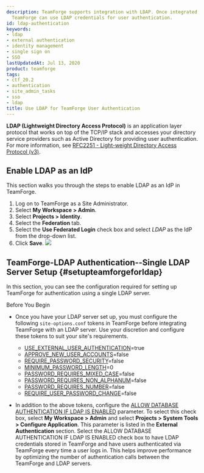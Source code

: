 ```yaml
---
description: TeamForge supports integration with LDAP. Once integrated with LDAP servers,
  TeamForge can use LDAP credentials for user authentication.
id: ldap-authentication
keywords:
- ldap
- external authentication
- identity management
- single sign on
- SSO
lastUpdatedAt: Jul 13, 2020
product: teamforge
tags:
- ctf_20.2
- authentication
- site_admin_tasks
- sso
- ldap
title: Use LDAP for TeamForge User Authentication
---
```



<div class="well-lg well" markdown="1">
<b>LDAP (Lightweight Directory Access Protocol)</b> is an application layer protocol that works on top of the TCP/IP stack and accesses your directory service providers such as Active Directory for providing user authentication. For more information, see <a href="https://datatracker.ietf.org/doc/rfc2251/">RFC2251 - Light-weight Directory Access Protocol (v3)</a>.
</div>

## Enable LDAP as an IdP

This section walks you through the steps to enable LDAP as an IdP in TeamForge.

1. Log on to TeamForge as a Site Administrator.
2. Select **My Workspace > Admin**.
3. Select **Projects > Identity**.
4. Select the **Federation** tab.
5. Select the **Use Federated Login** check box and select _LDAP_ as the IdP from the drop-down list.
6. Click **Save**.
   ![](/docs/assets/images/ldap-idp.png)


## TeamForge-LDAP Authentication--Single LDAP Server Setup {#setupteamforgeforldap}

In this section, you can see the configuration required for setting up TeamForge for authentication using a single LDAP server.

<div class="panel panel-info">
<div class="panel-heading">Before You Begin</div>
<div class="panel-body" markdown="1">

* Once you have your LDAP server set up, you must configure the following `site-options.conf` tokens in TeamForge before integrating TeamForge with an LDAP server. Use your discretion and configure these tokens to suit your site's requirements.

  * [USE_EXTERNAL_USER_AUTHENTICATION](./siteoptiontokens#USE_EXTERNAL_USER_AUTHENTICATION)=true
  * [APPROVE_NEW_USER_ACCOUNTS](./siteoptiontokens#APPROVE_NEW_USER_ACCOUNTS)=false
  * [REQUIRE_PASSWORD_SECURITY](./siteoptiontokens#REQUIRE_PASSWORD_SECURITY)=false
  <!-- * [LINUX_USERNAME_MODE_ENABLED](./siteoptiontokens#LINUX_USERNAME_MODE_ENABLED)=true -->
  * [MINIMUM_PASSWORD_LENGTH](./siteoptiontokens#MINIMUM_PASSWORD_LENGTH)=0
  * [PASSWORD_REQUIRES_MIXED_CASE](./siteoptiontokens#PASSWORD_REQUIRES_MIXED_CASE)=false
  * [PASSWORD_REQUIRES_NON_ALPHANUM](./siteoptiontokens#PASSWORD_REQUIRES_NON_ALPHANUM)=false
  * [PASSWORD_REQUIRES_NUMBER](./siteoptiontokens#PASSWORD_REQUIRES_NUMBER)=false
  * [REQUIRE_USER_PASSWORD_CHANGE](./siteoptiontokens#REQUIRE_USER_PASSWORD_CHANGE)=false

* In addition to the above tokens, configure the [ALLOW DATABASE AUTHENTICATION IF LDAP IS ENABLED](siteadmin-configuresiteviaui#allowdatabaseauthifldapenabled) parameter. To select this check box, select **My Workspace > Admin** and select **Projects > System Tools > Configure Application**. This parameter is listed in the **External Authentication** section. Select the ALLOW DATABASE AUTHENTICATION IF LDAP IS ENABLED check box to have LDAP credentials stored in TeamForge and have users authenticated via TeamForge every time a user logs in. This helps improve performance by optimizing the number of authentication calls between the TeamForge and LDAP servers.

  <!-- :::important
Selecting this option is mandatory for sites with internally managed CVS servers.
::: -->

* If you have enabled database authentication, LDAP user credentials are stored when users login for the first time and continue to login using the locally stored LDAP credentials. However, you can restrict such indefinite usage of the stored LDAP credentials and force user re-authentication at regular intervals by setting up this configuration parameter. For example, setting a value of `24` would force user re-authentication (by the LDAP server) every 24 hours. For more information, see [FORCE RE-AUTHENTICATION WITH LDAP SERVER](siteadmin-configuresiteviaui#forcereauthwithldap).
</div>
</div>

1. Log on to TeamForge as a Site Administrator.

2. Select **My Workspace > Admin**.

3. Select **Projects > Identity**.

4. Select the **LDAP** tab. This tab lets you configure the TeamForge-LDAP integration.

   ![LDAP Configuration](/docs/assets/images/ldap-configuration.png)

<table>
   <tr>
      <th>Fields</th>
      <th>Description</th>
   </tr>
   <tr>
      <td>LDAP NAME</td>
      <td>Descriptive name for each LDAP configuration set.</td>
   </tr>
   <tr>
      <td>PROVIDER URL</td>
      <td>The string that encapsulates the IP address and port of a directory server.</td>
   </tr>
   <tr>
      <td rowspan="7">SECURITY AUTHENTICATION</td>
      <td rowspan="7">
         The authentication method used to bind to the LDAP server. There are 3 types of security authentication in LDAP:
         <br></br> * **Anonymous** - When a client sends a LDAP request without binding, then it is called an "anonymous client".
         <br></br> * **Simple** - In this type of authentication, the LDAP server sends the fully qualified DN (Distinguished Name) and the clear text password of the client.
         <br></br> * **SASL** - SASL (Simple Authentication and Security Layer) authentication provides a challenge response protocol to exchange data between the client and server for the authentication and establishment of security layer to carry out further communication.
         <br></br> **Note**: TeamForge supports only one of the authentication methods, which is **Simple**.
      </td>
   </tr>
   <tr><td></td></tr>
   <tr><td></td></tr>
   <tr><td></td></tr>
   <tr><td></td></tr>
   <tr><td></td></tr>
   <tr><td></td></tr>
   <tr>
      <td rowspan="3">SECURITY PRINCIPAL</td>
      <td rowspan="3">The distinguished name of the user to authenticate.<br></br>Example: "uid=admin,ou=accounts"</td>
   </tr>
   <tr><td></td></tr>
   <tr><td></td></tr>
   <tr>
      <td>SECURITY CREDENTIALS</td>
      <td>The password or other security credentials of the user to authenticate.</td>
   </tr>
   <tr>
      <td colspan="2">
         **Note**: Select the `<<token_name>>` check box in the [Configure Your Site's Settings](siteadmin-configuresiteviaui) page to mandate the use of Security Principal and Security Credentials when a LDAP user tries to log on to TeamForge for the first time.
      </td>
   </tr>
   <tr>
      <td rowspan="3">BASE DN</td>
      <td rowspan="3">The base distinguished name from where a server will search for users. This is a sequence of related distinguished names connected by commas and with the format "attribute=value". <br></br>Example: dc=help,dc=collab,dc=net</td>
   </tr>
   <tr><td></td></tr>
   <tr><td></td></tr>
   <tr>
      <td>USERNAME ATTRIBUTE</td>
      <td>
         Attribute name to be used to match the username provided in the UI.
         <br></br>Example: sAMAccountName (for Active Directory). 
         <br></br>**Note**: Please contact LDAP administrator for more information.
      </td>
   </tr>
   <tr>
      <td>SEARCH TIMEOUT</td>
      <td>The read timeout in milliseconds for an LDAP operation. This is used to control the LDAP request made by a client in a timely manner, so that the client need not wait for a long time for the server to respond. For example, if the search timeout value is 5000 milliseconds, the LDAP service provider can abort the read timeout if the server does not respond within this 5 seconds.</td>
   </tr>
   <tr>
      <td rowspan="5">SEARCH SCOPE</td>
      <td rowspan="5">
         The starting point of an LDAP search and the depth from the base DN to the levels until which the search should occur. There are three types of search scope in an LDAP search:
          * **OBJECT_SCOPE:** This limits the search scope only to the base object or base DN.
          * **ONELEVEL_SCOPE:** This enables search only up to the immediate children objects under the base DN in a search tree.
          * **SUBTREE_SCOPE:** This searches the entire subtree including the base DN. TeamForge recommends this as the default search scope in its LDAP configuration.
      </td>  
   </tr>
   <tr><td></td></tr>
   <tr><td></td></tr>
   <tr><td></td></tr>
   <tr><td></td></tr>
   <tr>
      <td>BASE FILTER</td>
      <td>The group DN in which the users are members, sets the LDAP default search filter for the users to search and load all users from the database of active user accounts belonging to a specific OU (organizational unit) provided in the search filter. This is an optional field. <br></br><b>Example value</b>: <i>(&amp;(sAMAccountName={0})(objectCategory=account)(objectClass=user))</i></td>
   </tr>
</table>



1. Click **Save**.

If you have issues with a specific LDAP setup, you can disable the LDAP authentication (Click **Disable**) to troubleshoot and fix the issues.

## TeamForge-LDAP Authentication--Multiple LDAP Servers Setup {#setupteamforgewithmultipleldap}

You can configure multiple LDAP servers for authentication with TeamForge 18.1 and later.  

1. Log on to TeamForge as a Site Administrator.

2. Select **My Workspace > Admin**.

3. Select **Projects > System Tools > Configure Application**.

4. Set the number of LDAP servers in the [LDAP CONFIGURATIONS MAXIMUM LIMIT](siteadmin-configuresiteviaui#ldapconfigmaxlimit) parameter (in **External Authentication** section).

5. Select **Projects > Identity**.

6. Select the **LDAP** tab.

7. Add as many LDAP servers as required (click the ![](/docs/assets/images/ldap-add.png) icon) and configure individual LDAP servers as discussed in [Set up TeamForge for Single LDAP Server Authentication](ldap-authentication#setupteamforgeforldap). 

   ![](/docs/assets/images/configure-multiple-ldaps.png)

8. Click **Save**.
